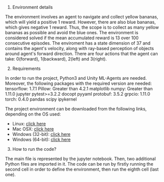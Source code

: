 1. Environment details

The environment involves an agent to navigate and collect yellow bananas, which will yield a positive 1 reward. However, there are also blue bananas, which gives negative 1 reward. Thus, the scope is to collect as many yellow bananas as possible and avoid the blue ones. The environment is considered solved if the mean accumulated reward is 13 over 100 consecutive episodes. The enviroment has a state dimension of 37 and contains the agent's velocity, along with ray-based perception of objects around agent's forward direction. There are four actions that the agent can take: 0(forward), 1(backward), 2(left) and 3(right).

2. Requirements

In order to run the project, Python3 and Unity ML-Agents are needed. Moreover, the following packages with the required version are needed:
tensorflow: 1.7.1
Pillow: Greater than 4.2.1
matplotlib
numpy: Greater than 1.11.0
jupyter
pytest>=3.2.2
docopt
pyyaml
protobuf: 3.5.2
grpcio: 1.11.0
torch: 0.4.0
pandas
scipy
ipykernel

The project environment can be downloaded from the following links, depending on the OS used:
- Linux: [click here](https://s3-us-west-1.amazonaws.com/udacity-drlnd/P1/Banana/Banana_Linux.zip)
- Mac OSX: [click here](https://s3-us-west-1.amazonaws.com/udacity-drlnd/P1/Banana/Banana.app.zip)
- Windows (32-bit): [click here](https://s3-us-west-1.amazonaws.com/udacity-drlnd/P1/Banana/Banana_Windows_x86.zip)
- Windows (64-bit): [click here](https://s3-us-west-1.amazonaws.com/udacity-drlnd/P1/Banana/Banana_Windows_x86_64.zip)

3. How to run the code?

The main file is represented by the jupyter notebook. Then, two additional Python files are imported in it. The code can be run by firstly running the second cell in order to define the environment, then run the eighth cell (last one).
